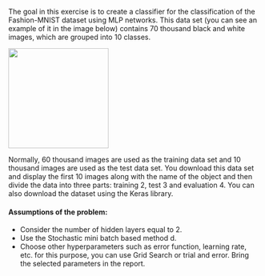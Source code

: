 The goal in this exercise is to create a classifier for the classification of the Fashion-MNIST dataset using MLP networks. This data set (you can see an example of it in the image below) contains 70 thousand black and white images, which are grouped into 10 classes.

<img src="https://github.com/masoudrahimi39/Machine-Learning-Hands-On-Projects/assets/65596290/f2347bc2-d097-47b8-8f73-25d7c42fef00" width="200">


Normally, 60 thousand images are used as the training data set and 10 thousand images are used as the test data set. You download this data set and display the first 10 images along with the name of the object and then divide the data into three parts: training 2, test 3 and evaluation 4.
You can also download the dataset using the Keras library.

#### Assumptions of the problem:

- Consider the number of hidden layers equal to 2.
- Use the Stochastic mini batch based method d.
- Choose other hyperparameters such as error function, learning rate, etc. for this purpose, you can use Grid Search or trial and error. Bring the selected parameters in the report.
